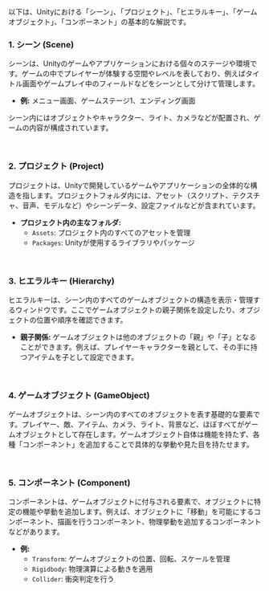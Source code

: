 以下は、Unityにおける「シーン」、「プロジェクト」、「ヒエラルキー」、「ゲームオブジェクト」、「コンポーネント」の基本的な解説です。

### 1. シーン (Scene)
シーンは、Unityのゲームやアプリケーションにおける個々のステージや環境です。ゲームの中でプレイヤーが体験する空間やレベルを表しており、例えばタイトル画面やゲームプレイ中のフィールドなどをシーンとして分けて管理します。  
- **例:** メニュー画面、ゲームステージ1、エンディング画面

シーン内にはオブジェクトやキャラクター、ライト、カメラなどが配置され、ゲームの内容が構成されています。

<br>

### 2. プロジェクト (Project)
プロジェクトは、Unityで開発しているゲームやアプリケーションの全体的な構造を指します。プロジェクトフォルダ内には、アセット（スクリプト、テクスチャ、音声、モデルなど）やシーンデータ、設定ファイルなどが含まれています。
- **プロジェクト内の主なフォルダ:**
  - `Assets`: プロジェクト内のすべてのアセットを管理
  - `Packages`: Unityが使用するライブラリやパッケージ



<br>

### 3. ヒエラルキー (Hierarchy)
ヒエラルキーは、シーン内のすべてのゲームオブジェクトの構造を表示・管理するウィンドウです。ここでゲームオブジェクトの親子関係を設定したり、オブジェクトの位置や順序を確認できます。
- **親子関係:** ゲームオブジェクトは他のオブジェクトの「親」や「子」となることができます。例えば、プレイヤーキャラクターを親として、その手に持つアイテムを子として設定できます。


<br>


### 4. ゲームオブジェクト (GameObject)
ゲームオブジェクトは、シーン内のすべてのオブジェクトを表す基礎的な要素です。プレイヤー、敵、アイテム、カメラ、ライト、背景など、ほぼすべてがゲームオブジェクトとして存在します。ゲームオブジェクト自体は機能を持たず、各種「コンポーネント」を追加することで具体的な挙動や見た目を持たせます。


<br>


### 5. コンポーネント (Component)
コンポーネントは、ゲームオブジェクトに付与される要素で、オブジェクトに特定の機能や挙動を追加します。例えば、オブジェクトに「移動」を可能にするコンポーネント、描画を行うコンポーネント、物理挙動を追加するコンポーネントなどがあります。
- **例:**
  - `Transform`: ゲームオブジェクトの位置、回転、スケールを管理
  - `Rigidbody`: 物理演算による動きを適用
  - `Collider`: 衝突判定を行う